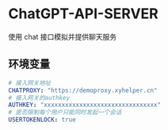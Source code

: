 # ChatGPT-API-SERVER

使用 chat 接口模拟并提供聊天服务

## 环境变量

```yaml
# 接入网关地址
CHATPROXY: "https://demoproxy.xyhelper.cn"
# 接入网关的authkey
AUTHKEY: "xxxxxxxxxxxxxxxxxxxxxxxxxxxxxxxx"
# 是否限制每个用户只能同时发起一个会话
USERTOKENLOCK: true
```
